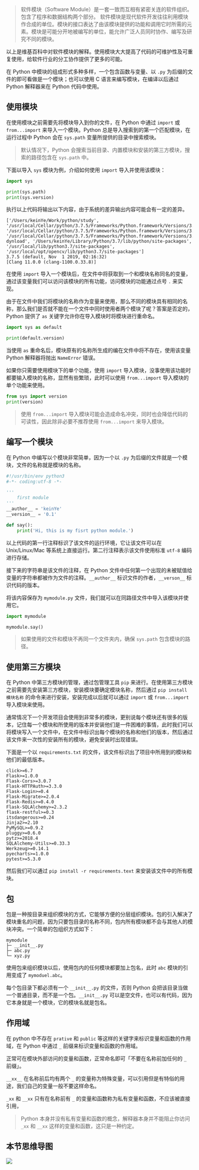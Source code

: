 > 软件模块（Software Module）是一套一致而互相有紧密关连的软件组织。包含了程序和数据结构两个部分。
>软件模块是现代软件开发往往利用模块作合成的单位。模块的接口表达了由该模块提供的功能和调用它时所需的元素。模块是可能分开地被编写的单位，能允许广泛人员同时协作、编写及研究不同的模块。

以上是维基百科中对软件模块的解释。使用模块大大提高了代码的可维护性及可重复使用，给软件行业的分工协作提供了更多的可能。

在 Python 中模块的组成形式多种多样，一个包含函数与变量、以 ```.py``` 为后缀的文件的即可看做是一个模块；也可以使用 C 语言来编写模块，在编译以后通过 Python 解释器来在 Python 代码中使用。

## 使用模块
在使用模块之前需要先将模块导入到你的文件，在 Python 中通过 ```import``` 或 ```from...import``` 来导入一个模块。Python 总是导入搜索到的第一个匹配模块，在运行过程中 Python 会在 ```sys.path``` 变量所提供的目录中搜索模块。

> 默认情况下，Python 会搜索当前目录、内置模块和安装的第三方模块，搜索的路径包含在 ```sys.path``` 中。 

下面以导入 ```sys``` 模块为例，介绍如何使用 ```import``` 导入并使用该模块：
```python
import sys

print(sys.path)
print(sys.version)
```
执行以上代码将输出以下内容，由于系统的差异输出内容可能会有一定的差异。
```shell
['/Users/keinYe/Work/python/study', '/usr/local/Cellar/python/3.7.5/Frameworks/Python.framework/Versions/3.7/lib/python37.zip', '/usr/local/Cellar/python/3.7.5/Frameworks/Python.framework/Versions/3.7/lib/python3.7', '/usr/local/Cellar/python/3.7.5/Frameworks/Python.framework/Versions/3.7/lib/python3.7/lib-dynload', '/Users/keinYe/Library/Python/3.7/lib/python/site-packages', '/usr/local/lib/python3.7/site-packages', '/usr/local/opt/opencv/lib/python3.7/site-packages']
3.7.5 (default, Nov  1 2019, 02:16:32) 
[Clang 11.0.0 (clang-1100.0.33.8)]
```
在使用 ```import``` 导入一个模块后，在文件中将获取到一个和模块名称同名的变量，通过该变量我们可以访问该模块的所有功能，访问模块的功能通过点号 ```.``` 来实现。

由于在文件中我们将模块的名称作为变量来使用，那么不同的模块具有相同的名称，那么我们是否就不能在一个文件中同时使用者两个模块了呢？答案是否定的，Python 提供了 ```as``` 关键字允许你在导入模块时将模块进行重命名。
```python
import sys as default

print(default.version)
```
当使用 ```as``` 重命名后，模块原有的名称所生成的编在文件中将不存在，使用该变量 Python 解释器将抛出 ```NameError``` 错误。

如果你只需要使用模块下的单个功能，使用 ```import``` 导入模块，没事使用该功能时都要输入模块的名称，显然有些繁琐，此时可以使用 ```from...import``` 导入模块的单个功能来使用。
```python
from sys import version
print(version)
```
> 使用 ```from...import``` 导入模块可能会造成命名冲突，同时也会降低代码的可读性，因此除非必要不推荐使用 ```from...import``` 来导入模块。

## 编写一个模块
在 Python 中编写以个模块非常简单，因为一个以 ```.py``` 为后缀的文件就是一个模块，文件的名称就是模块的名称。
```python
#!/usr/bin/env python3
#-*- coding:utf-8 -*-

'''
    first module
'''
__author__ = 'keinYe'
__version__ = '0.1'

def say():
    print('Hi, this is my fisrt python module.')
```
以上代码的第一行注释标识了该文件的运行环境，它让该文件可以在 Unix/Linux/Mac 等系统上直接运行。第二行注释表示该文件使用标准 ```utf-8``` 编码进行存储。

接下来的字符串是该文件的注释，在 Python 文件中任何第一个出现的未被赋值给变量的字符串都被作为文件的注释。```__author__``` 标识文件的作者，```__verson__``` 标识代码的版本。

将该内容保存为 ```mymodule.py``` 文件，我们就可以在同路径文件中导入该模块并使用它。
```python
import mymodule

mymodule.say()
```
> 如果使用的文件和模块不再同一个文件夹内，确保 ```sys.path``` 包含模块的路径。

## 使用第三方模块
在 Python 中第三方模块的管理，通过包管理工具 ```pip``` 来进行。在使用第三方模块之前需要先安装第三方模块，安装模块要确定模块名称，然后通过 ```pip install 模块名称``` 的命令来进行安装，安装完成以后就可以通过 ```import``` 或 ```from...import``` 导入模块来使用。

通常情况下一个开发项目会使用到非常多的模块，更别说每个模块还有很多的版本，记住每一个模块和所使用的版本并安装他们是一件困难的事情，此时我们可以将模块写入一个文件中，在文件中标识出每个模块的名称和他们的版本，然后通过该文件来一次性的安装所有的模块，避免安装时出现错误。

下面是一个以 ```requirements.txt``` 的文件，该文件标识出了项目中所用到的模块和他们的最低版本。
```
click>=6.7
Flask>=1.0.0
Flask-Cors>=3.0.7
Flask-HTTPAuth>=3.3.0
Flask-Login>=0.4
Flask-Migrate>=2.0.4
Flask-Redis>=0.4.0
Flask-SQLAlchemy>=2.3.2
flask-restful>=0.3
itsdangerous>=0.24
Jinja2>=2.10
PyMySQL>=0.9.2
pluggy>=0.6.0
pytz>=2018.4
SQLAlchemy-Utils>=0.33.3
Werkzeug>=0.14.1
pyecharts>=1.0.0
pytest>=5.3.0
```
然后我们可以通过 ```pip install -r requirements.text``` 来安装该文件中的所有模块。

## 包
包是一种按目录来组织模块的方式，它能够方便的分层组织模块。包的引入解决了模块重名的问题，因为只要包目录的名称不同，包内所有模块都不会与其他人的模块冲突。一个简单的包组织方式如下：
```
mymodule
├─ __init__.py
├─ abc.py
└─ xyz.py
```
使用包来组织模块以后，使用包内的任何模块都要加上包名，此时 ```abc``` 模块的引用变成了 ```mymoduel.abc```。

每个包目录下都必须有一个 ```__init__.py``` 的文件，否则 Python 会把该目录当做一个普通目录，而不是一个包。```__init__.py``` 可以是空文件，也可以有代码，因为它本身就是一个模块，它的模块名就是包名。

## 作用域
在 python 中不存在 ```prative``` 和 ```public``` 等这样的关键字来标识变量和函数的作用域，在 Python 中通过 ```_``` 前缀来标识变量和函数的作用域。

正常可在模块外部访问的变量和函数，正常命名即可「不要在名称前加任何的 ```_``` 前缀」。

```__xx__``` 在名称前后均有两个 ```_``` 的变量称为特殊变量，可以引用但是有特俗的用途，我们自己的变量一般不要这样命名。

```_xx``` 和 ```__xx``` 只有在名称前有 ```_``` 的变量和函数称为私有变量和函数，不应该被直接引用，

> Python 本身并没有私有变量和函数的概念，解释器本身并不能阻止你访问 ```_xx``` 和 ```__xx``` 这样的变量和函数，这只是一种约定。

## 本节思维导图
![](https://raw.githubusercontent.com/keinYe/study/master/MindNode/Python/Python-module.png)